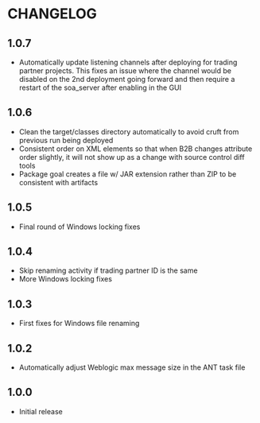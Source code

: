 # CHANGELOG

## 1.0.7
* Automatically update listening channels after deploying for trading partner projects. This fixes an issue where the channel would be disabled on the 2nd deployment going forward and then require a restart of the soa_server after enabling in the GUI

## 1.0.6
* Clean the target/classes directory automatically to avoid cruft from previous run being deployed
* Consistent order on XML elements so that when B2B changes attribute order slightly, it will not show up as a change with source control diff tools
* Package goal creates a file w/ JAR extension rather than ZIP to be consistent with artifacts

## 1.0.5
* Final round of Windows locking fixes

## 1.0.4
* Skip renaming activity if trading partner ID is the same
* More Windows locking fixes

## 1.0.3
* First fixes for Windows file renaming

## 1.0.2
* Automatically adjust Weblogic max message size in the ANT task file

## 1.0.0
* Initial release